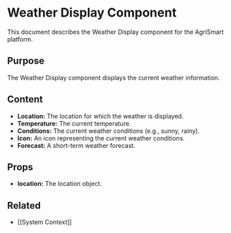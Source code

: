 # Weather Display Component

This document describes the Weather Display component for the AgriSmart platform.

## Purpose

The Weather Display component displays the current weather information.

## Content

*   **Location:** The location for which the weather is displayed.
*   **Temperature:** The current temperature.
*   **Conditions:** The current weather conditions (e.g., sunny, rainy).
*   **Icon:** An icon representing the current weather conditions.
*   **Forecast:** A short-term weather forecast.

## Props

*   **location:** The location object.

## Related

* [[System Context]]
